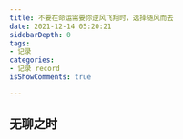 ```yaml
---
title: 不要在命运需要你逆风飞翔时，选择随风而去
date: 2021-12-14 05:20:21
sidebarDepth: 0
tags:
- 记录
categories:
- 记录 record
isShowComments: true

---
```


<Boxx/>

## 无聊之时





<Reward/>
